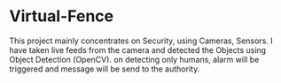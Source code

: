 # Virtual-Fence
This project mainly concentrates on Security, using Cameras, Sensors. I have taken live feeds from the camera and detected the Objects using Object Detection (OpenCV). on detecting only humans, alarm will be triggered and message will be send to the authority. 
